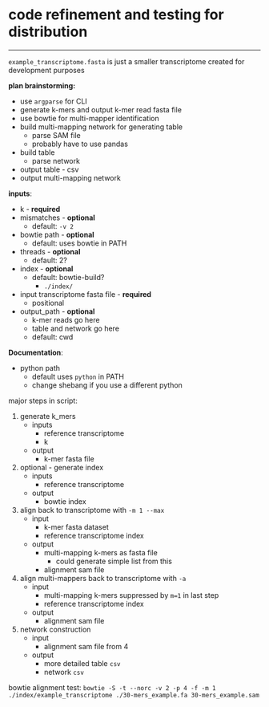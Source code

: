 # code refinement and testing for distribution
---

`example_transcriptome.fasta` is just a smaller transcriptome created for development purposes


**plan brainstorming:**
- use `argparse` for CLI
- generate k-mers and output k-mer read fasta file
- use bowtie for multi-mapper identification
- build multi-mapping network for generating table
    - parse SAM file
    - probably have to use pandas
- build table
    - parse network
- output table - csv
- output multi-mapping network

**inputs**:
- k - **required**
- mismatches - **optional**
    - default: `-v 2`
- bowtie path - **optional**
    - default: uses bowtie in PATH
- threads - **optional**
    - default: 2?
- index - **optional**
    - default: bowtie-build?
        - `./index/`
- input transcriptome fasta file - **required**
    - positional
- output_path - **optional**
    - k-mer reads go here
    - table and network go here
    - default: cwd

**Documentation**:
- python path
    - default uses `python` in PATH
    - change shebang if you use a different python


major steps in script:
1. generate k_mers
    - inputs
        - reference transcriptome
        - k
    - output
        - k-mer fasta file
2. optional - generate index
    - inputs
        - reference transcriptome
    - output
        - bowtie index
3. align back to transcriptome with `-m 1 --max`
    - input
        - k-mer fasta dataset
        - reference transcriptome index
    - output
        - multi-mapping k-mers as fasta file
            - could generate simple list from this
        - alignment sam file
4. align multi-mappers back to transcriptome with `-a`
    - input
        - multi-mapping k-mers suppressed by `m=1` in last step
        - reference transcriptome index
    - output
        - alignment sam file
5. network construction
    - input
        - alignment sam file from 4
    - output
        - more detailed table `csv`
        - network `csv`




bowtie alignment test: `bowtie -S -t --norc -v 2 -p 4 -f -m 1 ./index/example_transcriptome ./30-mers_example.fa 30-mers_example.sam`
